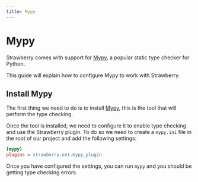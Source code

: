 ```yaml
---
title: Mypy
---
```


# Mypy

Strawberry comes with support for
[Mypy](https://mypy.readthedocs.io/en/stable/), a popular static type checker
for Python.

This guide will explain how to configure Mypy to work with Strawberry.

## Install Mypy

The first thing we need to do is to install
[Mypy](https://mypy.readthedocs.io/en/stable/), this is the tool that will
perform the type checking.

Once the tool is installed, we need to configure it to enable type checking and
use the Strawberry plugin. To do so we need to create a `mypy.ini` file in the
root of our project and add the following settings:

```ini
[mypy]
plugins = strawberry.ext.mypy_plugin
```

Once you have configured the settings, you can run `mypy` and you should be
getting type checking errors.
